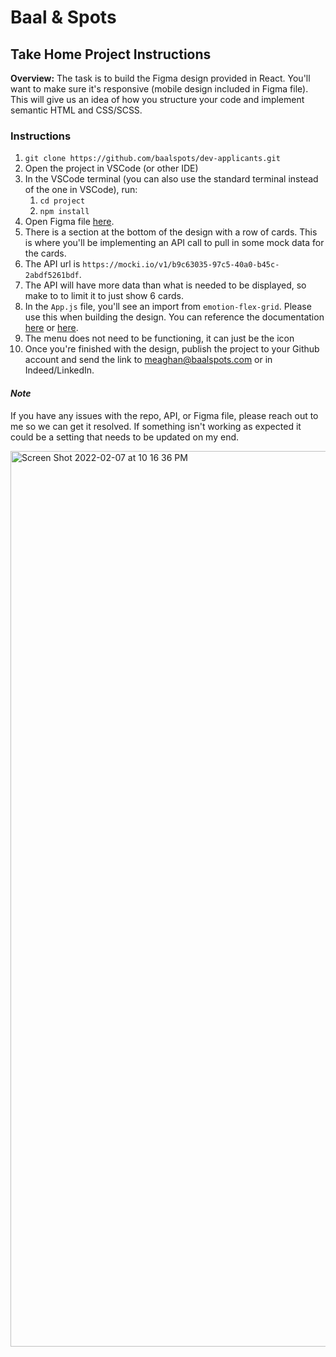 # Baal & Spots

## Take Home Project Instructions

**Overview:**
The task is to build the Figma design provided in React. You'll want to make sure it's responsive (mobile design included in Figma file). This will give us an idea of how you structure your code and implement semantic HTML and CSS/SCSS.

### Instructions

1. `git clone https://github.com/baalspots/dev-applicants.git`
2. Open the project in VSCode (or other IDE)
3. In the VSCode terminal (you can also use the standard terminal instead of the one in VSCode), run:
   1. `cd project`
   2. `npm install`
4. Open Figma file [here](https://www.figma.com/file/gfE3cQUMM2XeZsRQwOFMIX/Landing-page?node-id=0%3A139).
5. There is a section at the bottom of the design with a row of cards. This is where you'll be implementing an API call to pull in some mock data for the cards.
6. The API url is `https://mocki.io/v1/b9c63035-97c5-40a0-b45c-2abdf5261bdf`.
7. The API will have more data than what is needed to be displayed, so make to to limit it to just show 6 cards.
8. In the `App.js` file, you'll see an import from `emotion-flex-grid`. Please use this when building the design. You can reference the documentation [here](https://github.com/rann91/emotion-flex-grid) or [here](https://rann91.github.io/emotion-flex-grid/).
9. The menu does not need to be functioning, it can just be the icon
10. Once you're finished with the design, publish the project to your Github account and send the link to [meaghan@baalspots.com](mailto:meaghan@baalspots.com) or in Indeed/LinkedIn.

#### _Note_

If you have any issues with the repo, API, or Figma file, please reach out to me so we can get it resolved. If something isn't working as expected it could be a setting that needs to be updated on my end.

<img width="1433" alt="Screen Shot 2022-02-07 at 10 16 36 PM" src="https://user-images.githubusercontent.com/67929846/152929264-3d60dd54-faa5-4e99-bc36-2505c2bff33d.png">

